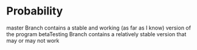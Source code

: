 # Probability
master Branch contains a stable and working (as far as I know) version of the program
betaTesting Branch contains a relatively stable version that may or may not work

